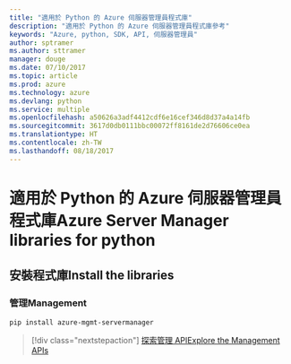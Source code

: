 ```yaml
---
title: "適用於 Python 的 Azure 伺服器管理員程式庫"
description: "適用於 Python 的 Azure 伺服器管理員程式庫參考"
keywords: "Azure, python, SDK, API, 伺服器管理員"
author: sptramer
ms.author: sttramer
manager: douge
ms.date: 07/10/2017
ms.topic: article
ms.prod: azure
ms.technology: azure
ms.devlang: python
ms.service: multiple
ms.openlocfilehash: a50626a3adf4412cdf6e16cef346d8d37a4a14fb
ms.sourcegitcommit: 3617d0db0111bbc00072ff8161de2d76606ce0ea
ms.translationtype: HT
ms.contentlocale: zh-TW
ms.lasthandoff: 08/18/2017
---
```

# <a name="azure-server-manager-libraries-for-python"></a><span data-ttu-id="80750-104">適用於 Python 的 Azure 伺服器管理員程式庫</span><span class="sxs-lookup"><span data-stu-id="80750-104">Azure Server Manager libraries for python</span></span>

## <a name="install-the-libraries"></a><span data-ttu-id="80750-105">安裝程式庫</span><span class="sxs-lookup"><span data-stu-id="80750-105">Install the libraries</span></span>


### <a name="management"></a><span data-ttu-id="80750-106">管理</span><span class="sxs-lookup"><span data-stu-id="80750-106">Management</span></span>

```bash
pip install azure-mgmt-servermanager
```
> [!div class="nextstepaction"]
> [<span data-ttu-id="80750-107">探索管理 API</span><span class="sxs-lookup"><span data-stu-id="80750-107">Explore the Management APIs</span></span>](/python/api/overview/azure/servermanager/managementlibrary)